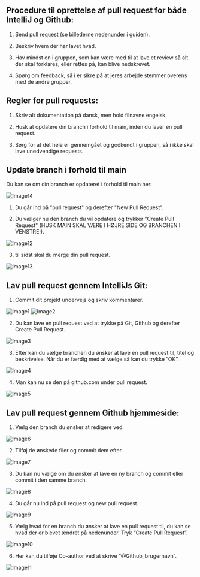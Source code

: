  ## Procedure til oprettelse af pull request for både IntelliJ og Github: ##

1. Send pull request (se billederne nedenunder i guiden).

2. Beskriv hvem der har lavet hvad.

3. Hav mindst en i gruppen, som kan være med til at lave et review så alt der skal forklares, eller rettes på, kan blive nedskrevet.

4. Spørg om feedback, så i er sikre på at jeres arbejde stemmer overens med de andre grupper.




## Regler for pull requests: ##

1. Skriv alt dokumentation på dansk, men hold filnavne engelsk.

2. Husk at opdatere din branch i forhold til main, inden du laver en pull request. 

3. Sørg for at det hele er gennemgået og godkendt i gruppen, så i ikke skal lave unødvendige requests.

## Update  branch i forhold til main ##
Du kan se om din branch er opdateret i forhold til main her:

![Image14](https://github.com/Dani025a/pullrequestpic/blob/main/billede15.PNG)

1. Du går ind på "pull request" og derefter "New Pull Request".

2. Du vælger nu den branch du vil opdatere og trykker "Create Pull Request" (HUSK MAIN SKAL VÆRE I HØJRE SIDE OG BRANCHEN I VENSTRE!).


![Image12](https://github.com/Dani025a/pullrequestpic/blob/main/Billed13.PNG)

3. til sidst skal du merge din pull request.

![Image13](https://github.com/Dani025a/pullrequestpic/blob/main/Billede14.PNG)



## Lav pull request gennem IntelliJs Git: ##

1. Commit dit projekt undervejs og skriv kommentarer.

![Image1](https://github.com/Dani025a/pullrequestpic/blob/main/Billede1.png)
![Image2](https://github.com/Dani025a/pullrequestpic/blob/main/Billede2.png)

2. Du kan lave en pull request ved at trykke på Git, Github og derefter Create Pull Request.

![Image3](https://github.com/Dani025a/pullrequestpic/blob/main/Billede3.png)

3. Efter kan du vælge branchen du ønsker at lave en pull request til, titel og beskrivelse. Når du er færdig med at vælge så kan du trykke ”OK”.


![Image4](https://github.com/Dani025a/pullrequestpic/blob/main/Billede4.png)

4. Man kan nu se den på github.com under pull request.

![Image5](https://github.com/Dani025a/pullrequestpic/blob/main/Billede6.png)

## Lav pull request gennem Github hjemmeside: ## 

1. Vælg den branch du ønsker at redigere ved.

![Image6](https://github.com/Dani025a/pullrequestpic/blob/main/Billede7.png)


2. Tilføj de ønskede filer og commit dem efter.

![Image7](https://github.com/Dani025a/pullrequestpic/blob/main/Billede8.png)

3. Du kan nu vælge om du ønsker at lave en ny branch og commit eller commit i den samme branch.

![Image8](https://github.com/Dani025a/pullrequestpic/blob/main/Billede9.png)

4. Du går nu ind på pull request og new pull request.

![Image9](https://github.com/Dani025a/pullrequestpic/blob/main/Billede10.png)

5. Vælg hvad for en branch du ønsker at lave en pull request til, du kan se hvad der er blevet ændret på nedenunder. Tryk “Create Pull Request”.
 
![Image10](https://github.com/Dani025a/pullrequestpic/blob/main/Billede11.png)

6. Her kan du tilføje Co-author ved at skrive “@Github_brugernavn”.
 
![Image11](https://github.com/Dani025a/pullrequestpic/blob/main/Bilede12.png)
